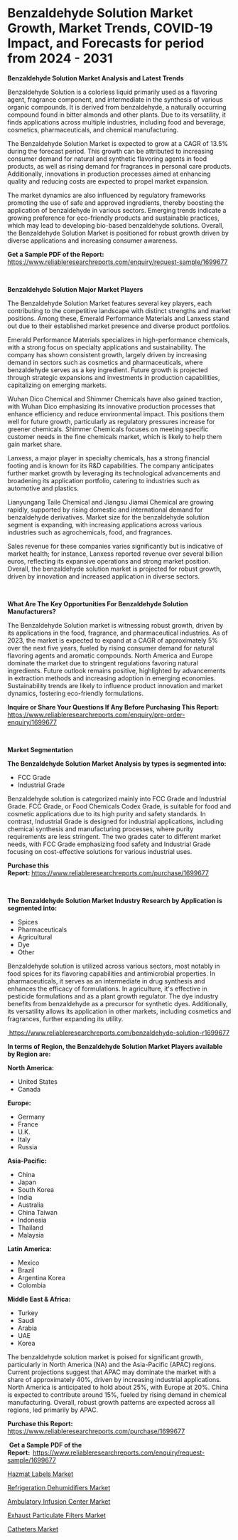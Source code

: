 <p><h1>Benzaldehyde Solution Market Growth, Market Trends, COVID-19 Impact, and Forecasts for period from 2024 - 2031</h1></p><p><strong>Benzaldehyde Solution Market Analysis and Latest Trends</strong></p>
<p><p>Benzaldehyde Solution is a colorless liquid primarily used as a flavoring agent, fragrance component, and intermediate in the synthesis of various organic compounds. It is derived from benzaldehyde, a naturally occurring compound found in bitter almonds and other plants. Due to its versatility, it finds applications across multiple industries, including food and beverage, cosmetics, pharmaceuticals, and chemical manufacturing.</p><p>The Benzaldehyde Solution Market is expected to grow at a CAGR of 13.5% during the forecast period. This growth can be attributed to increasing consumer demand for natural and synthetic flavoring agents in food products, as well as rising demand for fragrances in personal care products. Additionally, innovations in production processes aimed at enhancing quality and reducing costs are expected to propel market expansion.</p><p>The market dynamics are also influenced by regulatory frameworks promoting the use of safe and approved ingredients, thereby boosting the application of benzaldehyde in various sectors. Emerging trends indicate a growing preference for eco-friendly products and sustainable practices, which may lead to developing bio-based benzaldehyde solutions. Overall, the Benzaldehyde Solution Market is positioned for robust growth driven by diverse applications and increasing consumer awareness.</p></p>
<p><strong>Get a Sample PDF of the Report:&nbsp;</strong> <a href="https://www.reliableresearchreports.com/enquiry/request-sample/1699677?utm_campaign=120&utm_medium=2&utm_source=Github&utm_content=ia&utm_term=20102024&utm_id=benzaldehyde-solution">https://www.reliableresearchreports.com/enquiry/request-sample/1699677</a></p>
<p>&nbsp;</p>
<p><strong>Benzaldehyde Solution Major Market Players</strong></p>
<p><p>The Benzaldehyde Solution Market features several key players, each contributing to the competitive landscape with distinct strengths and market positions. Among these, Emerald Performance Materials and Lanxess stand out due to their established market presence and diverse product portfolios.</p><p>Emerald Performance Materials specializes in high-performance chemicals, with a strong focus on specialty applications and sustainability. The company has shown consistent growth, largely driven by increasing demand in sectors such as cosmetics and pharmaceuticals, where benzaldehyde serves as a key ingredient. Future growth is projected through strategic expansions and investments in production capabilities, capitalizing on emerging markets.</p><p>Wuhan Dico Chemical and Shimmer Chemicals have also gained traction, with Wuhan Dico emphasizing its innovative production processes that enhance efficiency and reduce environmental impact. This positions them well for future growth, particularly as regulatory pressures increase for greener chemicals. Shimmer Chemicals focuses on meeting specific customer needs in the fine chemicals market, which is likely to help them gain market share.</p><p>Lanxess, a major player in specialty chemicals, has a strong financial footing and is known for its R&D capabilities. The company anticipates further market growth by leveraging its technological advancements and broadening its application portfolio, catering to industries such as automotive and plastics.</p><p>Lianyungang Taile Chemical and Jiangsu Jiamai Chemical are growing rapidly, supported by rising domestic and international demand for benzaldehyde derivatives. Market size for the benzaldehyde solution segment is expanding, with increasing applications across various industries such as agrochemicals, food, and fragrances.</p><p>Sales revenue for these companies varies significantly but is indicative of market health; for instance, Lanxess reported revenue over several billion euros, reflecting its expansive operations and strong market position. Overall, the benzaldehyde solution market is projected for robust growth, driven by innovation and increased application in diverse sectors.</p></p>
<p>&nbsp;</p>
<p><strong>What Are The Key Opportunities For Benzaldehyde Solution Manufacturers?</strong></p>
<p><p>The Benzaldehyde Solution market is witnessing robust growth, driven by its applications in the food, fragrance, and pharmaceutical industries. As of 2023, the market is expected to expand at a CAGR of approximately 5% over the next five years, fueled by rising consumer demand for natural flavoring agents and aromatic compounds. North America and Europe dominate the market due to stringent regulations favoring natural ingredients. Future outlook remains positive, highlighted by advancements in extraction methods and increasing adoption in emerging economies. Sustainability trends are likely to influence product innovation and market dynamics, fostering eco-friendly formulations.</p></p>
<p><strong>Inquire or Share Your Questions If Any Before Purchasing This Report:</strong> <a href="https://www.reliableresearchreports.com/enquiry/pre-order-enquiry/1699677?utm_campaign=120&utm_medium=2&utm_source=Github&utm_content=ia&utm_term=20102024&utm_id=benzaldehyde-solution">https://www.reliableresearchreports.com/enquiry/pre-order-enquiry/1699677</a></p>
<p>&nbsp;</p>
<p><strong>Market Segmentation</strong></p>
<p><strong>The Benzaldehyde Solution Market Analysis by types is segmented into:</strong></p>
<p><ul><li>FCC Grade</li><li>Industrial Grade</li></ul></p>
<p><p>Benzaldehyde solution is categorized mainly into FCC Grade and Industrial Grade. FCC Grade, or Food Chemicals Codex Grade, is suitable for food and cosmetic applications due to its high purity and safety standards. In contrast, Industrial Grade is designed for industrial applications, including chemical synthesis and manufacturing processes, where purity requirements are less stringent. The two grades cater to different market needs, with FCC Grade emphasizing food safety and Industrial Grade focusing on cost-effective solutions for various industrial uses.</p></p>
<p><strong>Purchase this Report:&nbsp;</strong><a href="https://www.reliableresearchreports.com/purchase/1699677?utm_campaign=120&utm_medium=2&utm_source=Github&utm_content=ia&utm_term=20102024&utm_id=benzaldehyde-solution">https://www.reliableresearchreports.com/purchase/1699677</a></p>
<p>&nbsp;</p>
<p><strong>The Benzaldehyde Solution Market Industry Research by Application is segmented into:</strong></p>
<p><ul><li>Spices</li><li>Pharmaceuticals</li><li>Agricultural</li><li>Dye</li><li>Other</li></ul></p>
<p><p>Benzaldehyde solution is utilized across various sectors, most notably in food spices for its flavoring capabilities and antimicrobial properties. In pharmaceuticals, it serves as an intermediate in drug synthesis and enhances the efficacy of formulations. In agriculture, it's effective in pesticide formulations and as a plant growth regulator. The dye industry benefits from benzaldehyde as a precursor for synthetic dyes. Additionally, its versatility allows its application in other markets, including cosmetics and fragrances, further expanding its utility.</p></p>
<p><a href="https://www.reliableresearchreports.com/benzaldehyde-solution-r1699677?utm_campaign=120&utm_medium=2&utm_source=Github&utm_content=ia&utm_term=20102024&utm_id=benzaldehyde-solution">&nbsp;https://www.reliableresearchreports.com/benzaldehyde-solution-r1699677</a></p>
<p><strong>In terms of Region, the Benzaldehyde Solution Market Players available by Region are:</strong></p>
<p>
    <p> <strong> North America: </strong>
        <ul>
            <li>United States</li>
            <li>Canada</li>
        </ul>
        </p> 
    <p> <strong> Europe: </strong>
        <ul>
            <li>Germany</li>
            <li>France</li>
            <li>U.K.</li>
            <li>Italy</li>
            <li>Russia</li>
        </ul>
        </p> 
    <p> <strong> Asia-Pacific: </strong>
        <ul>
            <li>China</li>
            <li>Japan</li>
            <li>South Korea</li>
            <li>India</li>
            <li>Australia</li>
            <li>China Taiwan</li>
            <li>Indonesia</li>
            <li>Thailand</li>
            <li>Malaysia</li>
        </ul>
        </p> 
    <p> <strong> Latin America: </strong>
        <ul>
            <li>Mexico</li>
            <li>Brazil</li>
            <li>Argentina Korea</li>
            <li>Colombia</li>
        </ul>
        </p> 
    <p> <strong> Middle East & Africa: </strong>
        <ul>
            <li>Turkey</li>
            <li>Saudi</li>
            <li>Arabia</li>
            <li>UAE</li>
            <li>Korea</li>
        </ul>
    </p>
    </p>
<p><p>The benzaldehyde solution market is poised for significant growth, particularly in North America (NA) and the Asia-Pacific (APAC) regions. Current projections suggest that APAC may dominate the market with a share of approximately 40%, driven by increasing industrial applications. North America is anticipated to hold about 25%, with Europe at 20%. China is expected to contribute around 15%, fueled by rising demand in chemical manufacturing. Overall, robust growth patterns are expected across all regions, led primarily by APAC.</p></p>
<p><strong>Purchase this Report: </strong><a href="https://www.reliableresearchreports.com/purchase/1699677?utm_campaign=120&utm_medium=2&utm_source=Github&utm_content=ia&utm_term=20102024&utm_id=benzaldehyde-solution">https://www.reliableresearchreports.com/purchase/1699677</a></p>
<p>&nbsp;<strong>Get a Sample PDF of the Report:&nbsp;&nbsp;</strong><a href="https://www.reliableresearchreports.com/enquiry/request-sample/1699677?utm_campaign=120&utm_medium=2&utm_source=Github&utm_content=ia&utm_term=20102024&utm_id=benzaldehyde-solution">https://www.reliableresearchreports.com/enquiry/request-sample/1699677</a></p>
<p><strong></strong></p>
<p><p><a href="https://github.com/jennyt6m/Market-Research-Report-List-1/blob/main/hazmat-labels-market.md?utm_campaign=120&utm_medium=2&utm_source=Github&utm_content=ia&utm_term=20102024&utm_id=benzaldehyde-solution">Hazmat Labels Market</a></p><p><a href="https://issuu.com/reportprime-2/docs/refrigeration-dehumidifiers-market-_2fa9a525f556a2?utm_campaign=120&utm_medium=2&utm_source=Github&utm_content=ia&utm_term=20102024&utm_id=benzaldehyde-solution">Refrigeration Dehumidifiers Market</a></p><p><a href="https://www.linkedin.com/pulse/future-ambulatory-infusion-center-market-global-forecast-c2tbe?utm_campaign=120&utm_medium=2&utm_source=Github&utm_content=ia&utm_term=20102024&utm_id=benzaldehyde-solution">Ambulatory Infusion Center Market</a></p><p><a href="https://issuu.com/reportprime-2/docs/exhaust-particulate-filters-market-_5d97d97263584e?utm_campaign=120&utm_medium=2&utm_source=Github&utm_content=ia&utm_term=20102024&utm_id=benzaldehyde-solution">Exhaust Particulate Filters Market</a></p><p><a href="https://www.linkedin.com/pulse/catheters-market-report-product-type-end-use-application-z700e?utm_campaign=120&utm_medium=2&utm_source=Github&utm_content=ia&utm_term=20102024&utm_id=benzaldehyde-solution">Catheters Market</a></p></p>